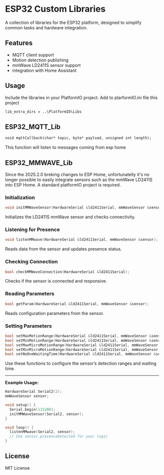 # ESP32 Custom Libraries

A collection of libraries for the ESP32 platform, designed to simplify common tasks and hardware integration.

## Features

- MQTT client support
- Motion detection publishing
- mmWave LD2411S sensor support
- integration with Home Assistant

## Usage

Include the libraries in your PlatformIO project. Add to plarformIO.ini file this project

```xml
lib_extra_dirs = ..\PlatformIO\Libs
```

## ESP32_MQTT_Lib

```xml
void mqttCallback(char* topic, byte* payload, unsigned int length);
```
This function will listen to messages coming from esp home

## ESP32_MMWAVE_Lib
Since the 2025.2.0 breking changes to ESP Home, unfortunatelly it's no longer possible to easily integrate sensors such as the mmWave LD2411S into ESP Home. A standard platformIO project is required.

### Initialization

```cpp
void initMMWaveSensor(HardwareSerial &ld2411Serial, mmWaveSensor &sensor);
```
Initializes the LD2411S mmWave sensor and checks connectivity.

### Listening for Presence

```cpp
void listenMMwave(HardwareSerial &ld2411Serial, mmWaveSensor &sensor);
```
Reads data from the sensor and updates presence status.

### Checking Connection

```cpp
bool checkMMWaveConnection(HardwareSerial &ld2411Serial);
```
Checks if the sensor is connected and responsive.

### Reading Parameters

```cpp
bool getParam(HardwareSerial &ld2411Serial, mmWaveSensor &sensor);
```
Reads configuration parameters from the sensor.

### Setting Parameters

```cpp
bool setMaxMotionRange(HardwareSerial &ld2411Serial, mmWaveSensor &sensor, uint16_t value);
bool setMinMotionRange(HardwareSerial &ld2411Serial, mmWaveSensor &sensor, uint16_t value);
bool setMaxMicroMotionRange(HardwareSerial &ld2411Serial, mmWaveSensor &sensor, uint16_t value);
bool setMinMicroMotionRange(HardwareSerial &ld2411Serial, mmWaveSensor &sensor, uint16_t value);
bool setNoOneWaitingTime(HardwareSerial &ld2411Serial, mmWaveSensor &sensor, uint16_t value);
```
Use these functions to configure the sensor’s detection ranges and waiting time.

---

**Example Usage:**

```cpp
HardwareSerial Serial2(2);
mmWaveSensor sensor;

void setup() {
  Serial.begin(115200);
  initMMWaveSensor(Serial2, sensor);
}

void loop() {
  listenMMwave(Serial2, sensor);
  // Use sensor.presenceDetected for your logic
}
```



## License

MIT License